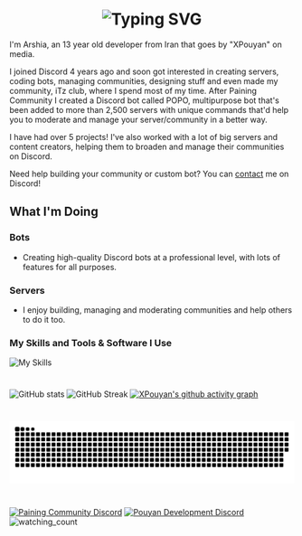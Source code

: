 <h1 align="center"><img src="https://readme-typing-svg.demolab.com?font=Jetbrains+Mono&size=35&duration=3000&pause=1000&color=A4E3F8&center=true&vCenter=true&width=1000&height=40&lines=Hi%2C+I'm+Pouyan;a+Discord+Bot+Developer+and+Server+Architect;I+love+creating+and+coding+cool+stuff;Also%2C+I'm+interested+in+managing+communities;Welcome+to+my+GitHub+profile!" alt="Typing SVG" /></h1>

I'm Arshia, an 13 year old developer from Iran that goes by "XPouyan" on media.

I joined Discord 4 years ago and soon got interested in creating servers, coding bots, managing communities, designing stuff and even made my community, iTz club, where I spend most of my time. After Paining Community I created a Discord bot called POPO, multipurpose bot that's been added to more than 2,500 servers with unique commands that'd help you to moderate and manage your server/community in a better way.

I have had over 5 projects! I've also worked with a lot of big servers and content creators, helping them to broaden and manage their communities on Discord.

Need help building your community or custom bot? You can [contact](https://discord.com/channels/@me/1173628987650605179) me on Discord!

## What I'm Doing

### Bots
- Creating high-quality Discord bots at a professional level, with lots of features for all purposes.
### Servers
- I enjoy building, managing and moderating communities and help others to do it too.

### My Skills and Tools & Software I Use
![My Skills](https://skillicons.dev/icons?i=js,html,css,nodejs,vscode,cloudflare,discord,github,git)
# 
![GitHub stats](https://github-readme-stats.vercel.app/api?username=XPouyan&count_private=true&show_icons=true&title_color=57cdf1&text_color=ffffff&icon_color=57cdf1&border_color=0d1117&bg_color=0d1117)
![GitHub Streak](https://streak-stats.demolab.com/?user=XPouyan&background=0d1117&border=0d1117&stroke=57cdf1&ring=57cdf1&fire=57cdf1&currStreakNum=57cdf1&sideNums=57cdf1&currStreakLabel=57cdf1&sideLabels=57cdf1&dates=ffffff)
[![XPouyan's github activity graph](https://github-readme-activity-graph.vercel.app/graph?username=XPouyan&theme=github-compact)](https://github.com/ashutosh00710/github-readme-activity-graph)
#
![Snake](https://github.com/iTzArshia/iTzArshia/blob/output/github-contribution-grid-snake-dark.svg)
#
[![Paining Community Discord](https://badgen.net/discord/members/ZUKDtNNz3m)](https://discord.gg/ZUKDtNNz3m)
[![Pouyan Development Discord](https://badgen.net/discord/members/mSe8DqK68V)](https://discord.gg/mSe8DqK68V)<br>
<img src="https://komarev.com/ghpvc/?username=XPouyan&color=brightgreen" alt="watching_count" />

